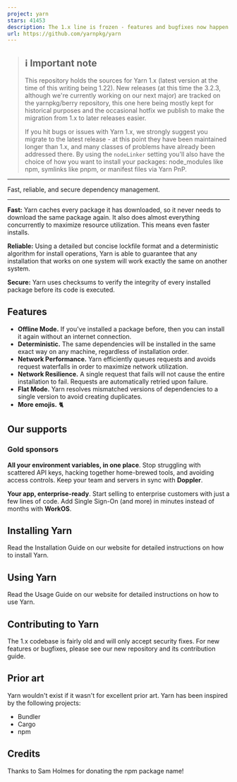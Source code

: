 ```yaml
---
project: yarn
stars: 41453
description: The 1.x line is frozen - features and bugfixes now happen on https://github.com/yarnpkg/berry
url: https://github.com/yarnpkg/yarn
---
```


> ℹ️ Important note
> -----------------
> 
> This repository holds the sources for Yarn 1.x (latest version at the time of this writing being 1.22). New releases (at this time the 3.2.3, although we're currently working on our next major) are tracked on the yarnpkg/berry repository, this one here being mostly kept for historical purposes and the occasional hotfix we publish to make the migration from 1.x to later releases easier.
> 
> If you hit bugs or issues with Yarn 1.x, we strongly suggest you migrate to the latest release - at this point they have been maintained longer than 1.x, and many classes of problems have already been addressed there. By using the `nodeLinker` setting you'll also have the choice of how you want to install your packages: node\_modules like npm, symlinks like pnpm, or manifest files via Yarn PnP.

* * *

Fast, reliable, and secure dependency management.

* * *

**Fast:** Yarn caches every package it has downloaded, so it never needs to download the same package again. It also does almost everything concurrently to maximize resource utilization. This means even faster installs.

**Reliable:** Using a detailed but concise lockfile format and a deterministic algorithm for install operations, Yarn is able to guarantee that any installation that works on one system will work exactly the same on another system.

**Secure:** Yarn uses checksums to verify the integrity of every installed package before its code is executed.

Features
--------

-   **Offline Mode.** If you've installed a package before, then you can install it again without an internet connection.
-   **Deterministic.** The same dependencies will be installed in the same exact way on any machine, regardless of installation order.
-   **Network Performance.** Yarn efficiently queues requests and avoids request waterfalls in order to maximize network utilization.
-   **Network Resilience.** A single request that fails will not cause the entire installation to fail. Requests are automatically retried upon failure.
-   **Flat Mode.** Yarn resolves mismatched versions of dependencies to a single version to avoid creating duplicates.
-   **More emojis.** 🐈

Our supports
------------

### Gold sponsors

**All your environment variables, in one place**. Stop struggling with scattered API keys, hacking together home-brewed tools, and avoiding access controls. Keep your team and servers in sync with **Doppler**.

**Your app, enterprise-ready**. Start selling to enterprise customers with just a few lines of code. Add Single Sign-On (and more) in minutes instead of months with **WorkOS**.

Installing Yarn
---------------

Read the Installation Guide on our website for detailed instructions on how to install Yarn.

Using Yarn
----------

Read the Usage Guide on our website for detailed instructions on how to use Yarn.

Contributing to Yarn
--------------------

The 1.x codebase is fairly old and will only accept security fixes. For new features or bugfixes, please see our new repository and its contribution guide.

Prior art
---------

Yarn wouldn't exist if it wasn't for excellent prior art. Yarn has been inspired by the following projects:

-   Bundler
-   Cargo
-   npm

Credits
-------

Thanks to Sam Holmes for donating the npm package name!
